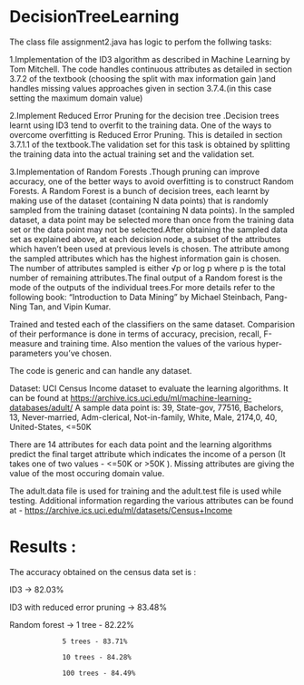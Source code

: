 # DecisionTreeLearning

The class file assignment2.java has logic to perfom the follwing tasks:
 
 
1.Implementation of the ID3 algorithm as described in Machine Learning by Tom Mitchell. The code handles continuous attributes as detailed in section 3.7.2 of the textbook (choosing the split with max information gain )and handles missing values approaches given in section 3.7.4.(in this case setting the maximum domain value)

2.Implement Reduced Error Pruning for the decision tree .Decision trees learnt using ID3 tend to overfit to the training data. One of the ways to overcome overfitting is Reduced Error Pruning. This is detailed in section 3.7.1.1 of the textbook.The validation set for this task is obtained by splitting the training data into the actual training set and the validation set.

3.Implementation of Random Forests .Though pruning can improve accuracy, one of the better ways to avoid overfitting is to construct Random Forests. A Random Forest is a bunch of decision trees, each learnt by making use of the dataset (containing N data points) that is randomly sampled from the training dataset (containing N data points). In the sampled dataset, a data point may be selected more than once from the training data set or the data point may not be selected.After obtaining the sampled data set as explained above, at each decision node, a subset of the attributes which haven’t been used at previous levels is chosen. The attribute among the sampled  attributes which has the highest information gain is chosen. The number of attributes sampled is either √p or log p where p is the total number of remaining attributes.The final output of a Random forest is the mode of the outputs of the individual trees.For more details refer to the following book: “Introduction to Data Mining” by Michael Steinbach, Pang-Ning Tan, and Vipin Kumar. 

Trained and tested each of the classifiers on the same dataset. Comparision of their performance is done in terms of
accuracy, precision, recall, F-measure and training time. Also mention the values of the various
hyper-parameters you’ve chosen. 

The code is generic and can handle any dataset.

Dataset: UCI Census Income dataset to evaluate the learning algorithms. It can be found at https://archive.ics.uci.edu/ml/machine-learning-databases/adult/
A sample data point is:
39, State-gov, 77516, Bachelors, 13, Never-married, Adm-clerical, Not-in-family, White, Male, 2174,0, 40, United-States, <=50K


There are 14 attributes for each data point and the learning algorithms predict the final target attribute which indicates the income of a person (It takes one of two values - <=50K or >50K ). Missing attributes are giving the value of the most occuring domain value.

The adult.data file is used for training and the adult.test file is used while testing.
Additional information regarding the various attributes can be found at -
https://archive.ics.uci.edu/ml/datasets/Census+Income


# Results :

The accuracy obtained on the census data set is :

ID3 -> 82.03%

ID3 with reduced error pruning -> 83.48%

Random forest -> 1 tree - 82.22%

                 5 trees - 83.71%
                 
                 10 trees - 84.28%
                 
                 100 trees - 84.49%
                 




